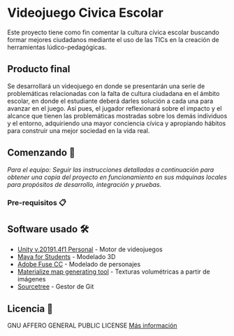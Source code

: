 # Videojuego Civica Escolar 
Este proyecto tiene como fin comentar la cultura cívica escolar buscando formar mejores ciudadanos mediante el uso de las TICs en la creación de herramientas lúdico-pedagógicas.

## Producto final
Se desarrollará un videojuego en donde se presentarán una serie de problemáticas relacionadas con la falta de cultura ciudadana en el ámbito escolar, en donde el estudiante deberá darles solución a cada una para avanzar en el juego. Así pues, el jugador reflexionará sobre el impacto y el alcance que  tienen las problemáticas mostradas sobre los demás individuos y el entorno, adquiriendo una mayor conciencia cívica y apropiando hábitos para construir una mejor sociedad en la vida real.

## Comenzando 🚀
_Para el equipo: Seguir las instrucciones detalladas a continuación para obtener una copia del proyecto en funcionamiento en sus máquinas locales para propósitos de desarrollo, integración y pruebas._
### Pre-requisitos 📋


## Software usado 🛠️
* [Unity v.20191.4f1 Personal](http://www.dropwizard.io/1.0.2/docs/) - Motor de videojuegos
* [Maya for Students](https://www.autodesk.com/education/free-software/maya) - Modelado 3D
* [Adobe Fuse CC](https://www.adobe.com/products/fuse.html) - Modelado de personajes
* [Materialize map generating tool](http://boundingboxsoftware.com/materialize/) - Texturas volumétricas a partir de imágenes
* [Sourcetree](https://www.sourcetreeapp.com) - Gestor de Git

## Licencia 📄
GNU AFFERO GENERAL PUBLIC LICENSE [Más información](https://github.com/colegio-el-minuto-de-dios/Videojuego-Civica-Escolar/blob/master/LICENSE)
